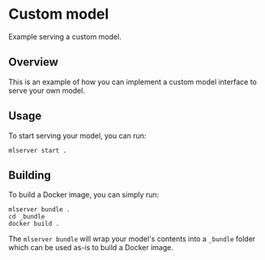 # Custom model

Example serving a custom model.

## Overview

This is an example of how you can implement a custom model interface to serve
your own model.

## Usage

To start serving your model, you can run:

```shell
mlserver start .
```

## Building

To build a Docker image, you can simply run:

```shell
mlserver bundle .
cd _bundle
docker build .
```

The `mlserver bundle` will wrap your model's contents into a `_bundle` folder
which can be used as-is to build a Docker image.
